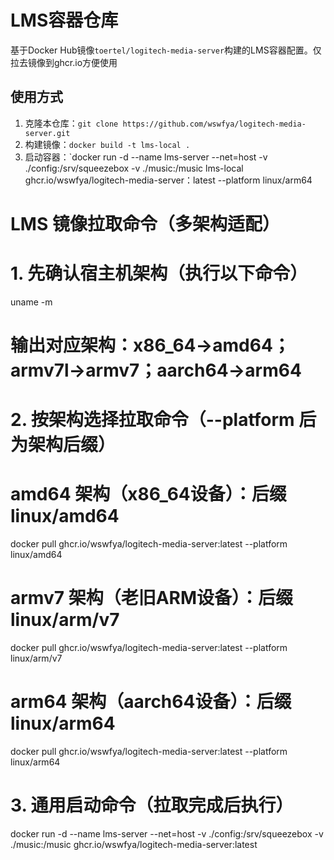 # LMS容器仓库
基于Docker Hub镜像`toertel/logitech-media-server`构建的LMS容器配置。仅拉去镜像到ghcr.io方便使用
## 使用方式
1. 克隆本仓库：`git clone https://github.com/wswfya/logitech-media-server.git`
2. 构建镜像：`docker build -t lms-local .`
3. 启动容器：`docker run -d --name lms-server --net=host -v ./config:/srv/squeezebox -v ./music:/music lms-local
      ghcr.io/wswfya/logitech-media-server：latest --platform linux/arm64
# LMS 镜像拉取命令（多架构适配）

# 1. 先确认宿主机架构（执行以下命令）
uname -m 
# 输出对应架构：x86_64→amd64；armv7l→armv7；aarch64→arm64

# 2. 按架构选择拉取命令（--platform 后为架构后缀）
# amd64 架构（x86_64设备）：后缀 linux/amd64
docker pull ghcr.io/wswfya/logitech-media-server:latest --platform linux/amd64

# armv7 架构（老旧ARM设备）：后缀 linux/arm/v7
docker pull ghcr.io/wswfya/logitech-media-server:latest --platform linux/arm/v7

# arm64 架构（aarch64设备）：后缀 linux/arm64
docker pull ghcr.io/wswfya/logitech-media-server:latest --platform linux/arm64

# 3. 通用启动命令（拉取完成后执行）
docker run -d --name lms-server --net=host -v ./config:/srv/squeezebox -v ./music:/music ghcr.io/wswfya/logitech-media-server:latest
